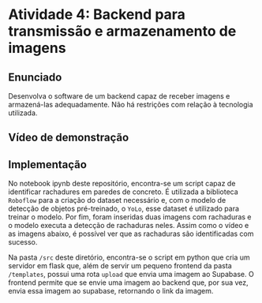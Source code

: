 # Atividade 4: Backend para transmissão e armazenamento de imagens

## Enunciado
Desenvolva o software de um backend capaz de receber imagens e armazená-las adequadamente. Não há restrições com relação à tecnologia utilizada.

## Vídeo de demonstração



## Implementação
No notebook ipynb deste repositório, encontra-se um script capaz de identificar rachadures em paredes de concreto. É utilizada a biblioteca `Roboflow` para a criação do dataset necessário e, com o modelo de detecção de objetos pré-treinado, o `YoLo`, esse dataset é utilizado para treinar o modelo. Por fim, foram inseridas duas imagens com rachaduras e o modelo executa a detecção de rachaduras neles. Assim como o vídeo e as imagens abaixo, é possível ver que as rachaduras são identificadas com sucesso.

Na pasta `/src` deste diretório, encontra-se o script em python que cria um servidor em flask que, além de servir um pequeno frontend da pasta `/templates`, possui uma rota ```upload``` que envia uma imagem ao Supabase. O frontend permite que se envie uma imagem ao backend que, por sua vez, envia essa imagem ao supabase, retornando o link da imagem.